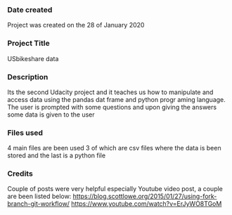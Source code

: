 ### Date created
Project was created on the 28 of January 2020

### Project Title
USbikeshare data

### Description
Its the second Udacity project and it teaches us how to manipulate and access data using the pandas dat frame and python progr
aming language. The user is prompted with some questions and upon giving the answers some data is given to the user 

### Files used
4 main files are been used 
3 of which are csv files where the data is been stored
and the last is a python file

### Credits
Couple of posts were very helpful especially  Youtube video post, a couple are been listed below:
https://blog.scottlowe.org/2015/01/27/using-fork-branch-git-workflow/
https://www.youtube.com/watch?v=ErJyWO8TGoM
